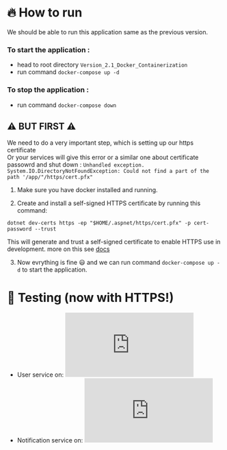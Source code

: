 ﻿# 🔥 How to run 

We should be able to run this application same as the previous version.

### To start the application : 
* head to root directory `Version_2.1_Docker_Containerization`
* run command `docker-compose up -d` <br/>

### To stop the application :
* run command `docker-compose down` <br/>

## ⚠️ BUT FIRST ⚠️

We need to do a very important step, which is setting up our https certificate <br/>
Or your services will give this error or a similar one about certificate passowrd and shut down :
`Unhandled exception. System.IO.DirectoryNotFoundException: Could not find a part of the path '/app/"/https/cert.pfx"` <br/>

1. Make sure you have docker installed and running.

3. Create and install a self-signed HTTPS certificate by running this command:

```
dotnet dev-certs https -ep "$HOME/.aspnet/https/cert.pfx" -p cert-password --trust 
```
This will generate and trust a self-signed certificate to enable HTTPS use in development. more on this see [docs](https://learn.microsoft.com/en-us/dotnet/core/tools/dotnet-dev-certs) <br/>

3. Now evrything is fine 😃 and we can 
run command `docker-compose up -d` to start the application. <br/> 

# 🧪 Testing (now with HTTPS!)
* User service on: ![https://localhost:8001/swagger/index.html](https://localhost:8001/swagger/index.html) <br/>
* Notification service on: ![https://localhost:7001/swagger/index.html](https://localhost:7001/swagger/index.html) <br/>


